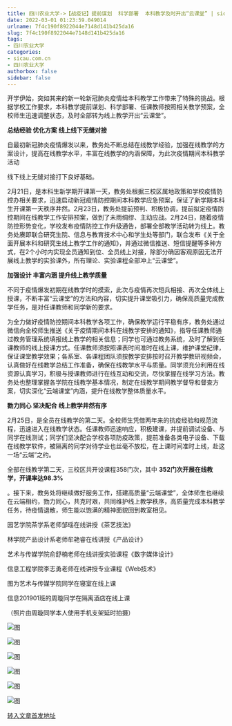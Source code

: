 ```yaml
---
title: 四川农业大学->【战疫记】提前谋划  科学部署  本科教学及时开出“云课堂” | sicau.com.cn
date: 2022-03-01 01:23:59.049014
urlname: 7f4c190f8922044e7148d141b425da16
slug: 7f4c190f8922044e7148d141b425da16
tags: 
- 四川农业大学
categories:
- sicau.com.cn
- 四川农业大学
authorbox: false
sidebar: false
---
```

开学伊始，突如其来的新一轮新冠肺炎疫情给本科教学工作带来了特殊的挑战。根据学校工作要求，本科教学提前谋划、科学部署、任课教师按照相关教学预案，全校师生迅速调整状态，及时全部转为线上教学开出“云课堂”。

**总结经验 优化方案 线上线下无缝对接**

自最初新冠肺炎疫情爆发以来，教务处不断总结在线教学经验，加强在线教学的方案设计，提高在线教学水平，丰富在线教学的内涵保障，为此次疫情期间本科教学活动
<!--more-->
线下线上无缝对接打下良好基础。

2月21日，是本科生新学期开课第一天，教务处根据三校区属地政策和学校疫情防控办相关要求，迅速启动新冠疫情防控期间本科教学应急预案，保证了新学期本科生开课第一天秩序井然。2月23日，教务处提前预判、积极协调，提前拟定疫情防控期间在线教学工作安排预案，做到了未雨绸缪、主动应战。2月24日，随着疫情防控形势变化，学校发布疫情防控工作升级通告，部署全部教学活动转为线上。教务处赓即联合研究生院、信息与教育技术中心和学生处等部门，联合发布《关于全面开展本科和研究生线上教学工作的通知》，并通过微信推送、短信提醒等多种方式，在2个小时内实现全员通知到位、全员线上对接，除部分确因客观原因无法开展线上教学的实验课外，所有理论、实验课程全部冲上“云课堂”。

**加强设计 丰富内涵 提升线上教学质量**

不同于疫情爆发初期在线教学时的摸索，此次与疫情再次短兵相接、再次全体线上授课，不断丰富“云课堂”的方法和内容，切实提升课堂吸引力，确保高质量完成教学任务，是对任课教师和同学新的要求。

为全力做好疫情防控期间本科教学各项工作，确保教学运行平稳有序，教务处通过微信向全校师生推送《关于疫情期间本科在线教学安排的通知》，指导任课教师通过教务管理系统填报线上教学的相关信息；同学也可通过教务系统，及时了解到任课教师的线上授课方式。任课教师须按照课表时间准时在线上课，维护课堂纪律，保证课堂教学效果；各系室、各课程团队须按教学安排按时召开教学教研视频会，认真做好在线教学总结工作准备，确保在线教学水平与质量。同学须充分利用在线资源认真学习，积极与授课教师进行在线互动和交流，尽快掌握在线学习方法。教务处也整理掌握各学院在线教学基本情况，制定在线教学期间教学督导和督查方案，切实深化“云端课堂”内涵，提升在线教学整体质量水平。

**勠力同心 坚决配合 线上教学井然有序**

2月25日，是全员在线教学的第二天。全校师生凭借两年来的抗疫经验和规范流程，迅速进入在线教学状态。任课教师迅速响应，积极建课，并提前调试设备、与同学在线测试；同学们坚决配合学校各项防疫政策，提前准备各类电子设备、下载在线教学软件，被隔离的同学对待学业也丝毫不放松，在上课时间准时上线，赴这一场“云端”之约。

全部在线教学第二天，三校区共开设课程358门次，其中 **352门次开展在线教学，开课率达98.3%**

。接下来，教务处将继续做好服务工作，搭建高质量“云端课堂”，全体师生也继续在云端相约，勠力同心，共克时艰，共同维护线上教学秩序，高质量完成本科教学任务，待疫情退散，师生能以饱满的精神面貌回到教室相见。

园艺学院茶学系老师邹瑶在线讲授《茶艺技法》

林学院产品设计系老师牟艳睿在线讲授《产品设计》  

艺术与传媒学院俞舒楠老师在线讲授实验课程《数字媒体设计》

信息工程学院李志勇老师在线讲授专业课程《Web技术》

图为艺术与传媒学院同学在寝室在线上课

信息201901班的周璇同学在隔离酒店在线上课

（照片由周璇同学本人使用手机支架延时拍摄）

![图](https://news.sicau.edu.cn/__local/9/3D/9C/0EE3ABE1C0CA9225C7A740B9571_94776577_17C39.jpg)

![图](https://news.sicau.edu.cn/__local/1/33/78/6015B8481AF55004A246D1A2767_F54D6C09_2BABC.jpg)

![图](https://news.sicau.edu.cn/__local/E/58/00/A15EF35FDAE29AFB75DC6ED8833_B7B5D772_14F94.jpg)

![图](https://news.sicau.edu.cn/__local/B/FB/6B/DA0B25025C855CE534BCADCCD59_305CA4E2_3967B.jpg)

![图](https://news.sicau.edu.cn/__local/B/A7/75/3FCD31944576AC0C51EE7576562_50DDEE0B_254E7.jpg)

![图](https://news.sicau.edu.cn/__local/F/EE/0B/7139DFCAC20428C6B23F1039DA4_9AE2796A_28E54.jpg)

[转入文章首发地址](https://news.sicau.edu.cn/info/1135/66802.htm)